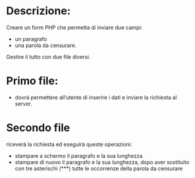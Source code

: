 # Descrizione:
Creare un form PHP che permetta di inviare due campi:
- un paragrafo
- una parola da censurare.

Gestire il tutto con due file diversi. 

# Primo file:
- dovrà permettere all’utente di inserire i dati e inviare la richiesta al server.

# Secondo file 
riceverà la richiesta ed eseguirà queste operazioni:
- stampare a schermo il paragrafo e la sua lunghezza
- stampare di nuovo il paragrafo e la sua lunghezza, dopo aver sostituito con tre asterischi (***) tutte le occorrenze della parola da censurare